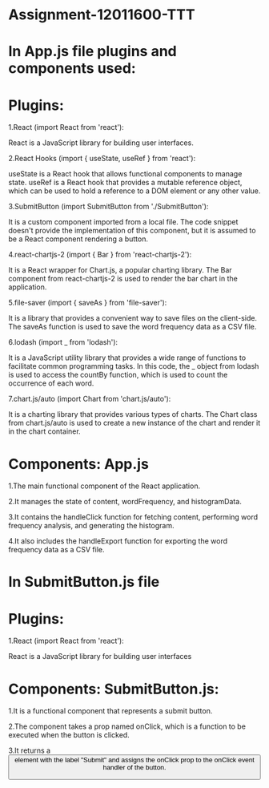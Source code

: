 # Assignment-12011600-TTT 

# In App.js file plugins and components used:
# Plugins:
1.React (import React from 'react'):

React is a JavaScript library for building user interfaces.

2.React Hooks (import { useState, useRef } from 'react'):

useState is a React hook that allows functional components to manage state.
useRef is a React hook that provides a mutable reference object, which can be used to hold a reference to a DOM element or any other value.

3.SubmitButton (import SubmitButton from './SubmitButton'):

It is a custom component imported from a local file.
The code snippet doesn't provide the implementation of this component, but it is assumed to be a React component rendering a button.

4.react-chartjs-2 (import { Bar } from 'react-chartjs-2'):

It is a React wrapper for Chart.js, a popular charting library.
The Bar component from react-chartjs-2 is used to render the bar chart in the application.

5.file-saver (import { saveAs } from 'file-saver'):

It is a library that provides a convenient way to save files on the client-side.
The saveAs function is used to save the word frequency data as a CSV file.

6.lodash (import _ from 'lodash'):

It is a JavaScript utility library that provides a wide range of functions to facilitate common programming tasks.
In this code, the _ object from lodash is used to access the countBy function, which is used to count the occurrence of each word.

7.chart.js/auto (import Chart from 'chart.js/auto'):

It is a charting library that provides various types of charts.
The Chart class from chart.js/auto is used to create a new instance of the chart and render it in the chart container.


# Components: App.js
1.The main functional component of the React application.

2.It manages the state of content, wordFrequency, and histogramData.

3.It contains the handleClick function for fetching content, performing word frequency analysis, and generating the histogram.

4.It also includes the handleExport function for exporting the word frequency data as a CSV file.

# In SubmitButton.js file
# Plugins:
1.React (import React from 'react'):

React is a JavaScript library for building user interfaces

# Components: SubmitButton.js:
1.It is a functional component that represents a submit button.

2.The component takes a prop named onClick, which is a function to be executed when the button is clicked.

3.It returns a <button> element with the label "Submit" and assigns the onClick prop to the onClick event handler of the button.
